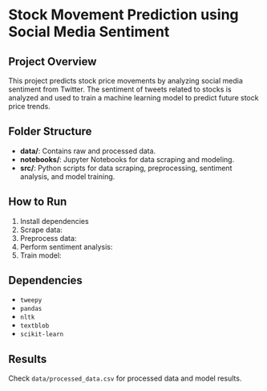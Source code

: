 # Stock Movement Prediction using Social Media Sentiment

## Project Overview
This project predicts stock price movements by analyzing social media sentiment from Twitter. The sentiment of tweets related to stocks is analyzed and used to train a machine learning model to predict future stock price trends.

## Folder Structure
- **data/**: Contains raw and processed data.
- **notebooks/**: Jupyter Notebooks for data scraping and modeling.
- **src/**: Python scripts for data scraping, preprocessing, sentiment analysis, and model training.

## How to Run
1. Install dependencies
2. Scrape data:
3. Preprocess data:
4. Perform sentiment analysis:
5. Train model:

## Dependencies
- `tweepy`
- `pandas`
- `nltk`
- `textblob`
- `scikit-learn`

## Results
Check `data/processed_data.csv` for processed data and model results.

